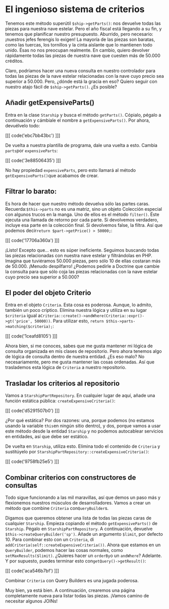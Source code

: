 # El ingenioso sistema de criterios

Tenemos este método superútil `$ship->getParts()`: nos devuelve todas las piezas para nuestra nave estelar. Pero el año fiscal está llegando a su fin, y tenemos que planificar nuestro presupuesto. Aburrido, pero necesario: ¡nuestros jefes ferengis lo exigen! La mayoría de las piezas son baratas, como las tuercas, los tornillos y la cinta aislante que lo mantienen todo unido. Ésas no nos preocupan realmente. En cambio, quiero devolver rápidamente todas las piezas de nuestra nave que cuesten más de 50.000 créditos.

Claro, podríamos hacer una nueva consulta en nuestro controlador para todas las piezas de la nave estelar relacionadas con la nave cuyo precio sea superior a 50.000. Pero, ¿dónde está la gracia en eso? Quiero seguir con nuestro atajo fácil de `$ship->getParts()`. ¿Es posible?

## Añadir getExpensiveParts()

Entra en la clase `Starship` y busca el método `getParts()`. Cópialo, pégalo a continuación y cámbiale el nombre a `getExpensiveParts()`. Por ahora, devuélvelo todo:

[[[ code('ebc7bb43bc') ]]]

De vuelta a nuestra plantilla de programa, dale una vuelta a esto. Cambia `parts`por `expensiveParts`:

[[[ code('3e88506435') ]]]

No hay propiedad `expensiveParts`, pero esto llamará al método `getExpensiveParts()`que acabamos de crear. 

## Filtrar lo barato:

Es hora de hacer que nuestro método devuelva sólo las partes caras. Recuerda:`$this->parts` no es una matriz, sino un objeto Colección especial con algunos trucos en la manga. Uno de ellos es el método `filter()`. Éste ejecuta una llamada de retorno por cada parte. Si devolvemos verdadero, incluye esa parte en la colección final. Si devolvemos false, la filtra. Así que podemos decir`return $part->getPrice() > 50000;`:

[[[ code('17706a360a') ]]]

¡Listo! Excepto que... esto es súper ineficiente. Seguimos buscando todas las piezas relacionadas con nuestra nave estelar y filtrándolas en PHP. Imagina que tuviéramos 50.000 piezas, pero sólo 10 de ellas costaran más de 50.000. ¡Menudo despilfarro! ¿Podemos pedirle a Doctrine que cambie la consulta para que sólo coja las piezas relacionadas con la nave estelar cuyo precio sea superior a 50.000?

## El poder del objeto Criterio

Entra en el objeto `Criteria`. Esta cosa es poderosa. Aunque, lo admito, también un poco críptico. Elimina nuestra lógica y utiliza en su lugar `$criteria` igual a`Criteria::create()->andWhere(Criteria::expr()->gt('price', 50000))`. Para utilizar esto, `return $this->parts->matching($criteria);`:

[[[ code('1ceafd8105') ]]]

Ahora bien, si me conoces, sabes que me gusta mantener mi lógica de consulta organizada en mis clases de repositorio. Pero ahora tenemos algo de lógica de consulta dentro de nuestra entidad. ¿Es eso malo? No necesariamente, pero me gusta mantener las cosas ordenadas. Así que traslademos esta lógica de `Criteria` a nuestro repositorio. 

## Trasladar los criterios al repositorio

Vamos a `StarshipPartRepository`. En cualquier lugar de aquí, añade una función estática pública: `createExpensiveCriteria()`:

[[[ code('d5291507b0') ]]]

¿Por qué estática? Por dos razones: una, porque podemos (no estamos usando la variable `this`en ningún sitio dentro), y dos, porque vamos a usar este método desde la entidad `Starship` y no podemos autocablear servicios en entidades, así que debe ser estático. 

De vuelta en `Starship`, utiliza esto. Elimina todo el contenido de `Criteria` y sustitúyelo por `StarshipPartRepository::createExpensiveCriteria()`:

[[[ code('9758fb25e5') ]]]

## Combinar criterios con constructores de consultas

Todo sigue funcionando a las mil maravillas, así que demos un paso más y flexionemos nuestros músculos de desarrolladores. Vamos a crear un método que combine `Criteria` con`QueryBuilder`s. 

Digamos que queremos obtener una lista de todas las piezas caras de cualquier `Starship`. Empieza copiando el método `getExpensiveParts()` de `Starship`. Pégalo en `StarshipPartRepository`. A continuación, devuelve `$this->createQueryBuilder('sp')`. Añade un argumento `$limit`, por defecto 10. Para combinar esto con un `Criteria`, di `addCriteria(self::createExpensiveCriteria())`. Ahora que estamos en un `QueryBuilder`, podemos hacer las cosas normales, como `setMaxResults($limit)`. ¿Quieres hacer un `orderBy`o un `andWhere`? Adelante. Y por supuesto, puedes terminar esto con`getQuery()->getResult()`:

[[[ code('aca546b7bf') ]]]

Combinar `Criteria` con Query Builders es una jugada poderosa. 

Muy bien, ya está bien. A continuación, crearemos una página completamente nueva para listar todas las piezas. ¡Vamos camino de necesitar algunos JOINs!
